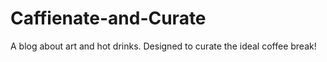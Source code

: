 # Caffienate-and-Curate
A blog about art and hot drinks. Designed to curate the ideal coffee break!
